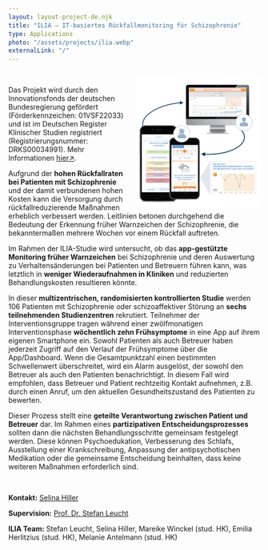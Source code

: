 ```yaml
---
layout: layout-project-de.njk
title: "ILIA – IT-basiertes Rückfallmonitoring für Schizophrenie"
type: Applications
photo: "/assets/projects/ilia.webp"
externalLink: "/"
---
```


<br>

<img src="/assets/projects/ilia.webp" alt="Description of image" class="image-right">

Das Projekt wird durch den Innovationsfonds der deutschen Bundesregierung gefördert (Förderkennzeichen: 01VSF22033) und ist im Deutschen Register Klinischer Studien registriert (Registrierungsnummer: DRKS00034991). Mehr Informationen [hier&#8599;](https://innovationsfonds.g-ba.de/projekte/versorgungsforschung/iris-it-basiertes-rueckfall-monitoring-fuer-schizophrenie.543).

Aufgrund der **hohen Rückfallraten bei Patienten mit Schizophrenie** und der damit verbundenen hohen Kosten kann die Versorgung durch rückfallreduzierende Maßnahmen erheblich verbessert werden. Leitlinien betonen durchgehend die Bedeutung der Erkennung früher Warnzeichen der Schizophrenie, die bekanntermaßen mehrere Wochen vor einem Rückfall auftreten.

Im Rahmen der ILIA-Studie wird untersucht, ob das **app-gestützte Monitoring früher Warnzeichen** bei Schizophrenie und deren Auswertung zu Verhaltensänderungen bei Patienten und Betreuern führen kann, was letztlich in **weniger Wiederaufnahmen in Kliniken** und reduzierten Behandlungskosten resultieren könnte.

In dieser **multizentrischen, randomisierten kontrollierten Studie** werden 106 Patienten mit Schizophrenie oder schizoaffektiver Störung an **sechs teilnehmenden Studienzentren** rekrutiert. Teilnehmer der Interventionsgruppe tragen während einer zwölfmonatigen Interventionsphase **wöchentlich zehn Frühsymptome** in eine App auf ihrem eigenen Smartphone ein. Sowohl Patienten als auch Betreuer haben jederzeit Zugriff auf den Verlauf der Frühsymptome über die App/Dashboard. Wenn die Gesamtpunktzahl einen bestimmten Schwellenwert überschreitet, wird ein Alarm ausgelöst, der sowohl den Betreuer als auch den Patienten benachrichtigt. In diesem Fall wird empfohlen, dass Betreuer und Patient rechtzeitig Kontakt aufnehmen, z.B. durch einen Anruf, um den aktuellen Gesundheitszustand des Patienten zu bewerten. 

Dieser Prozess stellt eine **geteilte Verantwortung zwischen Patient und Betreuer** dar. Im Rahmen eines **partizipativen Entscheidungsprozesses** sollten dann die nächsten Behandlungsschritte gemeinsam festgelegt werden. Diese können Psychoedukation, Verbesserung des Schlafs, Ausstellung einer Krankschreibung, Anpassung der antipsychotischen Medikation oder die gemeinsame Entscheidung beinhalten, dass keine weiteren Maßnahmen erforderlich sind.

<br>


**Kontakt:** [Selina Hiller](/team/selina-hiller/)

**Supervision:** [Prof. Dr. Stefan Leucht](/team/prof-stefan-leucht/)

**ILIA Team:** Stefan Leucht, Selina Hiller, Mareike Winckel (stud. HK), Emilia Herlitzius (stud. HK), Melanie Antelmann (stud. HK)


<style>
  .text-container {
    overflow: auto; /* Clears float for other content */
  }
  .image-right {
    float: right;
    margin-left: 20px; /* Adds space between text and image */
    width: 250px; /* Sets image width */
  }
</style>